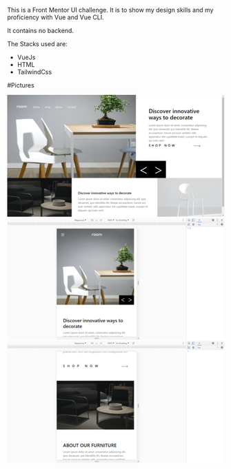 This is a Front Mentor UI challenge. It is to show my design skills and my proficiency with Vue and Vue CLI.

It contains no backend.

The Stacks used are:

- VueJs
- HTML
- TailwindCss

#Pictures 

<img src="a.png" alt="Project Screenshot">
<img src="b.png" alt="Project Screenshot">
<img src="c.png" alt="Project Screenshot">
